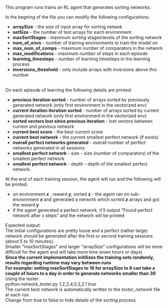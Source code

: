 This program runs trains an RL agent that generates sorting networks.

In the begning of the file you can modify the following configurations:
<ul>
<li><b>arraySize</b> - the size of input array for sorting netwok<br /></li>
<li><b>setSize</b> - the number of test arrays for each environment <br /></li>
<li><b>maxSortStages</b> - maximum sorting stages\levels of the sorting network<br /></li>
<li><b>num_of_envs</b> - number of training environments to train the model on<br /></li>
<li><b>max_num_of_comps</b> - maximum number of comparators in the network<br /></li>
<li><b>max_modifications</b> - maximum number of steps in each episode<br /></li>
<li><b>learning_timesteps</b> - number of learning timesteps in the learning process<br /></li>
<li><b>inversions_threshold</b> - only include arrays with inversions above this number<br /></li>
</ul>
<br />
On each episode of learning the following details are printed:
<ul>
  <li><b>previous iteration sorted</b> - number of arrays sorted by previously generated network (only first environment in the vectorized env)<br /></li>
  <li><b>current iteration iteration sorted</b> - number of arrays sorted by current generated network (only first environment in the vectorized env)<br /></li>
  <li><b>sorted vectors lost since previous iteration</b> - lost vectors between current and previous network<br /></li>
  <li><b>current best score</b> - the best current score<br />
	<li><b>current best network</b> - the current smallest perfect network (if exists)<br />
  <li><b>overall perfect networks generated</b> - overall number of perfect networks generated in all sessions <br /></li>
  <li><b>smallest perfect network</b> - size - size (number of comparators) of the smallest perfect network<br /></li>
  <li><b>smallest perfect network</b> - depth - depth of the smallest perfect network.<br /></li>
</ul>
At the end of each training session, the agent will run and the following will be printed:
<ul>
  <li>on environment <b><i>x</i></b> , reward <b><i>y</i></b>, sorted <b><i>z</i></b> - the agent ran on sub-enviornment <b><i>x</i></b> and generated a network which sorted <b><i>z</i></b> arrays and got the reward <b><i>y</i></b> </li>
  <li>if the agent generated a perfect network, it'll output "Found perfect network after x steps" and the network will be printed  <br /></li>
</ul>

Expected output: <br />
The initial configurations are pretty loose and a perfect (rather large) network should be generated after the first or second training sessions (about 5 to 10 minutes). <br />
Smaller "maxSortStages" and larger "arraySize" configurations will be more difficult for the agent and will take more time (even hours or days). <br />
<b> Since the current implementation initilizes the training sets randomly, results regarding runtime may vary between runs </b> <br />
<b> For example: setting maxSortStages to 16 for arraySize to 8 can take a couple of hours to a day in order to generate networks smaller than 30 </b> 
<br />
Using the tester:<br />
<i> python network_tester.py 1,2,3,4,0,3,2,1 true </i> </br>
The current best network is automatically written to the <i>tester_network</i> file at each run. <br/>
Change from true to false to hide details of the sorting process
